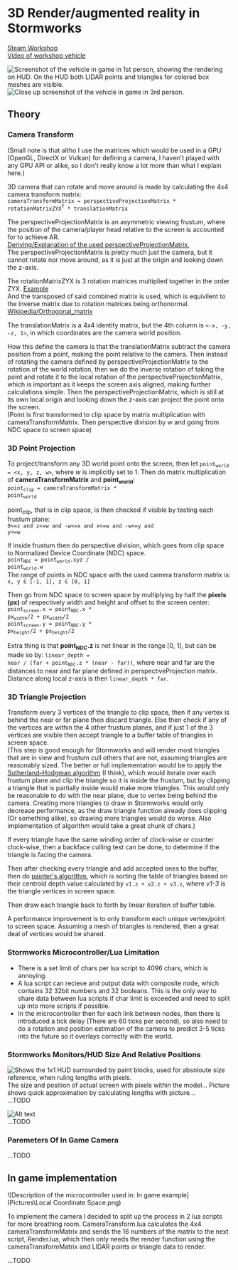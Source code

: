 # 3D Render/augmented reality in Stormworks
[Steam Workshop](https://steamcommunity.com/sharedfiles/filedetails/?id=2793934450)  
[Video of workshop vehicle](https://youtu.be/bEB1MxJJ7Qk)  
  
![Screenshot of the vehicle in game in 1st person, showing the rendering on HUD. On the HUD both LIDAR points and triangles for colored box meshes are visible.](<Pictures\Screenshot 2023-11-29 173559 - 1st_person.png>)  
![Close up screenshot of the vehicle in game in 3rd person.](<Pictures\Screenshot 2023-11-29 173955 - 3rd_person.png>)  
  
## Theory
### Camera Transform
(Small note is that altho I use the matrices which would be used in a GPU (OpenGL, DirectX or Vulkan) for defining a camera, I haven't played with any GPU API or alike, so I don't really know a lot more than what I explain here.)  
  
3D camera that can rotate and move around is made by calculating the 4x4 camera transform matrix:  
<code>cameraTransformMatrix = perspectiveProjectionMatrix \* rotationMatrixZYX<sup>T</sup> \* translationMatrix</code>  
  
The perspectiveProjectionMatrix is an asymmetric viewing frustum, where the position of the camera/player head relative to the screen is accounted for to achieve AR.  
[Deriving/Explanation of the used perspectiveProjectionMatrix.](https://youtu.be/U0_ONQQ5ZNM)  
The perspectiveProjectionMatrix is pretty much just the camera, but it cannot rotate nor move around, as it is just at the origin and looking down the z-axis.
  
The rotationMatrixZYX is 3 rotation matrices multiplied together in the order ZYX. [Example](https://www.songho.ca/opengl/gl_anglestoaxes.html#anglestoaxes)  
And the transposed of said combined matrix is used, which is equivilent to the inverse matrix due to rotation matrices being orthonormal. [Wikipedia/Orthogonal_matrix](https://en.wikipedia.org/wiki/Orthogonal_matrix)  

The translationMatrix is a 4x4 identity matrix, but the 4th column is <code>\<-x, -y, -z, 1\></code>, in which coordinates are the camera world position.  
  
How this define the camera is that the translationMatrix subtract the camera position from a point, making the point relative to the camera. Then instead of rotating the camera defined by perspectiveProjectionMatrix to the rotation of the world rotation, then we do the inverse rotation of taking the point and rotate it to the local rotation of the perspectiveProjectionMatrix, which is important as it keeps the screen axis aligned, making further calculations simple.
Then the perspectiveProjectionMatrix, which is still at its own local origin and looking down the z-axis can project the point onto the screen.  
(Point is first transformed to clip space by matrix multiplication with cameraTransformMatrix. Then perspective division by *w* and going from NDC space to screen space)


### 3D Point Projection
To project/transform any 3D world point onto the screen, then let <code>point<sub>world</sub> = \<x, y, z, w\></code>, where *w* is implicitly set to 1. Then do matrix multiplication of **cameraTransformMatrix** and **point<sub>world</sub>**:  
<code>point<sub>clip</sub> = cameraTransformMatrix \* point<sub>world</sub></code>  
  
point<sub>clip</sub>, that is in clip space, is then checked if visible by testing each frustum plane:  
<code>0<=z and z<=w and -w<=x and x<=w and -w<=y and y<=w</code>
  
If inside frustum then do perspective division, which goes from clip space to Normalized Device Coordinate (NDC) space.  
<code>point<sub>NDC</sub> = point<sub>world</sub>.xyz / point<sub>world</sub>.w</code>  
The range of points in NDC space with the used camera transform matrix is: <code>x, y ∈ [-1, 1], z ∈ [0, 1]</code>  
  
Then go from NDC space to screen space by multiplying by half the **pixels (px)** of respectively width and height and offset to the screen center:  
<code>point<sub>screen</sub>.x = point<sub>NDC</sub>.x \* px<sub>width</sub>/2 + px<sub>width</sub>/2</code>  
<code>point<sub>screen</sub>.y = point<sub>NDC</sub>.y \*  px<sub>height</sub>/2 + px<sub>height</sub>/2</code>  
  
Extra thing is that **point<sub>NDC</sub>.z** is not linear in the range [0, 1], but can be made so by: <code>linear_depth = near / (far + point<sub>NDC</sub>.z * (near - far))</code>, where near and far are the distances to near and far plane defined in perspectiveProjection matrix. Distance along local z-axis is then <code>linear_depth \* far</code>.


### 3D Triangle Projection
Transform every 3 vertices of the triangle to clip space, then if any vertex is behind the near or far plane then discard triangle. Else then check if any of the vertices are within the 4 other frustum planes, and if just 1 of the 3 vertices are visible then accept triangle to a buffer table of triangles in screen space.  
(This step is good enough for Stormworks and will render most triangles that are in view and frustum cull others that are not, assuming triangles are reasonably sized. The better or full implementation would be to apply the [Sutherland–Hodgman algorithm](https://en.wikipedia.org/wiki/Sutherland%E2%80%93Hodgman_algorithm) (I think), which would iterate over each frustum plane and clip the triangle so it is inside the frustum, but by clipping a triangle that is partially inside would make more triangles.
This would only be reasonable to do with the near plane, due to vertex being behind the camera. Creating more triangles to draw in Stormworks would only decrease performance, as the draw triangle function already does clipping (Or something alike), so drawing more triangles would do worse. Also implementation of algorithm would take a great chunk of chars.)
  
If every triangle have the same winding order of clock-wise or counter clock-wise, then a backface culling test can be done, to determine if the triangle is facing the camera.  
  
Then after checking every triangle and add accepted ones to the buffer, then do [painter's algorithm](https://en.wikipedia.org/wiki/Painter%27s_algorithm), which is sorting the table of triangles based on their centroid depth value calculated by <code>v1.z + v2.z + v3.z</code>, where *v1-3* is the triangle vertices in screen space.  
  
Then draw each triangle back to forth by linear iteration of buffer table.  
  
A performance improvement is to only transform each unique vertex/point to screen space. Assuming a  mesh of triangles is rendered, then a great deal of vertices would be shared.

### Stormworks Microcontroller/Lua Limitation
- There is a set limit of chars per lua script to 4096 chars, which is annoying.
- A lua script can recieve and output data with composite node, which contains 32 32bit numbers and 32 booleans. This is the only way to share data between lua scripts if char limit is exceeded and need to split up into more scripts if possible.
- In the microcontroller then for each link between nodes, then there is introduced a tick delay (There are 60 ticks per second), so also need to do a rotation and position estimation of the camera to predict 3-5 ticks into the future so it overlays correctly with the world.

### Stormworks Monitors/HUD Size And Relative Positions
![Shows the 1x1 HUD surrounded by paint blocks, used for absoloute size reference, when ruling lengths with pixels.](<Pictures/1x1 HUD size approximation.png>)  
The size and position of actual screen with pixels within the model... Picture shows quick approximation by calculating lengths with picture...      
...TODO  
  
![Alt text](<Pictures/Local Coordinate Space.png>)  
...TODO


### Paremeters Of In Game Camera
...TODO

## In game implementation
![Description of the microcontroller used in: In game example](Pictures\Local Coordinate Space.png)  
  
To implement the camera I decided to split up the process in 2 lua scripts for more breathing room.
CameraTransform.lua calculates the 4x4 cameraTransformMatrix and sends the 16 numbers of the matrix to the next script, Render.lua, which then only needs the render function using the cameraTransformMatrix and LIDAR points or triangle data to render.
  
...TODO